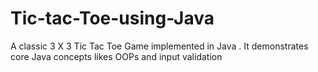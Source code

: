 # Tic-tac-Toe-using-Java
A classic 3 X 3  Tic Tac Toe Game implemented in Java . It demonstrates core Java concepts likes OOPs and input validation
